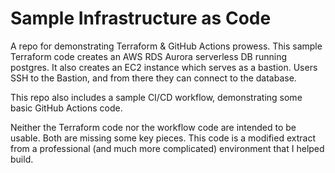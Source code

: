 # Sample Infrastructure as Code
A repo for demonstrating Terraform & GitHub Actions prowess.
This sample Terraform code creates an AWS RDS Aurora serverless DB running postgres. It also creates an EC2 instance which serves as a bastion.
Users SSH to the Bastion, and from there they can connect to the database.

This repo also includes a sample CI/CD workflow, demonstrating some basic GitHub Actions code.

Neither the Terraform code nor the workflow code are intended to be usable. Both are missing some key pieces.
This code is a modified extract from a professional (and much more complicated) environment that I helped build.
